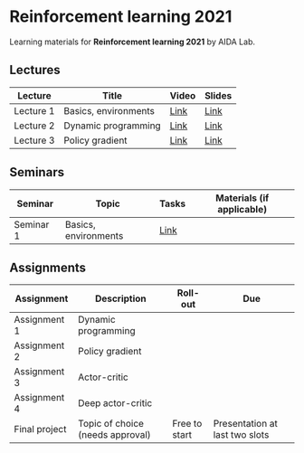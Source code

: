 # Reinforcement learning 2021

Learning materials for **Reinforcement learning 2021** by AIDA Lab.

## Lectures

Lecture | Title | Video | Slides | 
| ----- | ------ | ----- | ------ | 
|Lecture 1| Basics, environments |[Link](https://youtu.be/zlQxaIOl8Tg) | [Link](./lectures/lec-1/RL2021-lec1-slides-ann.pdf) | 
|Lecture 2 | Dynamic programming |[Link](https://www.youtube.com/watch?v=2-AMgzLUKS0&ab_channel=AIindynamicaction) | [Link](./lectures/lec-2/RL2021-lec2-slides-ann.pdf) | 
|Lecture 3 | Policy gradient |[Link](https://www.youtube.com/watch?v=PByiTLDcF0g&ab_channel=AIindynamicaction) | [Link](./lectures/lec-3/RL2021-lec3-slides-ann.pdf) | 

## Seminars 

Seminar | Topic | Tasks | Materials (if applicable) | 
| ----- | ------ | ----- | ------ | 
| Seminar 1 | Basics, environments | [Link](./seminars/sem-1/RL2021-sem11-tasks) |  | 

## Assignments

Assignment | Description | Roll-out | Due | 
| ----- | ------ | ----- | ------ | 
| Assignment 1 | Dynamic programming |  |  | 
| Assignment 2 | Policy gradient |  |  | 
| Assignment 3 | Actor-critic |  |  |
| Assignment 4 | Deep actor-critic |  |  |
| Final project | Topic of choice (needs approval) | Free to start | Presentation at last two slots |
